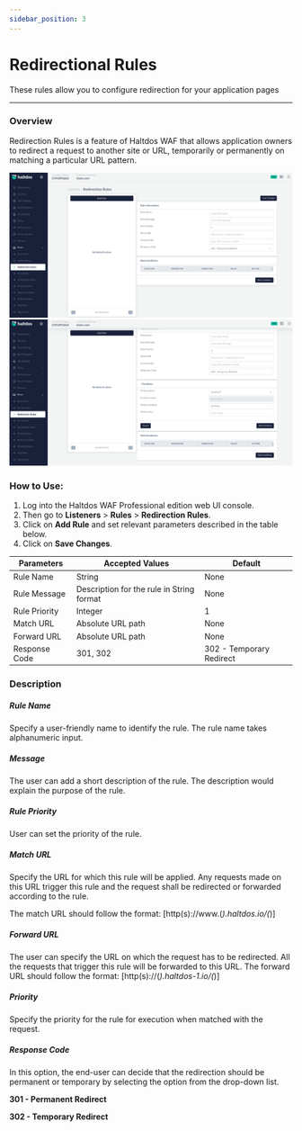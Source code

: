 ```yaml
---
sidebar_position: 3
---
```

# Redirectional Rules

These rules allow you to configure redirection for your application pages

---

### Overview 
Redirection Rules is a feature of Haltdos WAF that allows application owners to redirect a request to another site or URL, temporarily or permanently on matching a particular URL pattern.

![redirection_rule](/img/pro-waf/docs/v7/redirection_rules1.png)
![redirection_rule](/img/pro-waf/docs/v7/redirection_rules2.png)

### How to Use:
1. Log into the Haltdos WAF Professional edition web UI console.
2. Then go to **Listeners** > **Rules** > **Redirection Rules**.
3. Click on **Add Rule** and set relevant parameters described in the table below.
4. Click on **Save Changes**.

| Parameters| Accepted Values | Default
| ----------- | ----------- |-----------|
| Rule Name|String|None
| Rule Message|Description for the rule in String format|None
| Rule Priority|Integer|1
| Match URL|Absolute URL path|None
| Forward URL|Absolute URL path|None
| Response Code|301, 302|302 - Temporary Redirect



### Description

##### **Rule Name**

Specify a user-friendly name to identify the rule. The rule name takes alphanumeric input.

##### **Message**

The user can add a short description of the rule. The description would explain the purpose of the rule.

##### **Rule Priority**

User can set the priority of the rule.

##### **Match URL**

Specify the URL for which this rule will be applied. Any requests made on this URL trigger this rule and the request shall be redirected or forwarded according to the rule.

The match URL should follow the format: [http(s)://www.(*).haltdos.io/(*)]

##### **Forward URL**

The user can specify the URL on which the request has to be redirected. All the requests that trigger this rule will be forwarded to this URL.
The forward URL should follow the format: [http(s)://(*).haltdos-1.io/(*)] 

##### **Priority** 

Specify the priority for the rule for execution when matched with the request.

##### **Response Code**

In this option, the end-user can decide that the redirection should be permanent or temporary by selecting the option from the drop-down list.

**301 - Permanent Redirect**

**302 - Temporary Redirect**